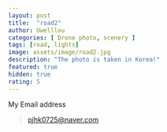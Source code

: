```yaml
---
layout: post
title:  "road2"
author: Uwelllou
categories: [ Drone photo, scenery ]
tags: [road, lights]
image: assets/image/road2.jpg
description: "The photo is taken in Korea!"
featured: true
hidden: true
rating: 5
---
```







My Email address

> pjhk0725@naver.com